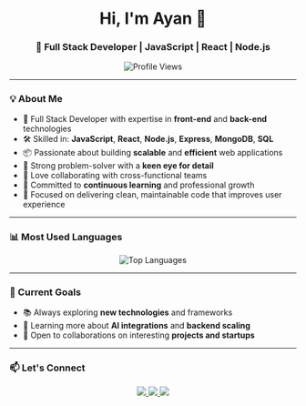 <!-- Profile Header -->
<h1 align="center">Hi, I'm Ayan 👋</h1>
<h3 align="center">🚀 Full Stack Developer | JavaScript | React | Node.js</h3>

<p align="center">
  <img src="https://komarev.com/ghpvc/?username=ayandafadar&style=flat-square&color=blue" alt="Profile Views" />
</p>

---

### 💡 About Me

- 🚀 Full Stack Developer with expertise in **front-end** and **back-end** technologies  
- 🛠️ Skilled in: **JavaScript**, **React**, **Node.js**, **Express**, **MongoDB**, **SQL**  
- 📦 Passionate about building **scalable** and **efficient** web applications  
- 🧠 Strong problem-solver with a **keen eye for detail**  
- 🤝 Love collaborating with cross-functional teams  
- 🔄 Committed to **continuous learning** and professional growth  
- 🎯 Focused on delivering clean, maintainable code that improves user experience

---

### 📊 Most Used Languages

<p align="center">
  <img src="https://github-readme-stats.vercel.app/api/top-langs/?username=ayandafadar&layout=compact&theme=tokyonight&langs_count=6" alt="Top Languages">
</p>

---

### 🌱 Current Goals

- 📚 Always exploring **new technologies** and frameworks  
- 🤖 Learning more about **AI integrations** and **backend scaling**  
- 💬 Open to collaborations on interesting **projects and startups**

---

### 📫 Let's Connect

<p align="center">
  <a href="https://linkedin.com/in/your-linkedin" target="_blank">
    <img src="https://img.shields.io/badge/LinkedIn-0A66C2?style=for-the-badge&logo=linkedin&logoColor=white" />
  </a>
  <a href="mailto:your@email.com">
    <img src="https://img.shields.io/badge/Gmail-D14836?style=for-the-badge&logo=gmail&logoColor=white" />
  </a>
  <a href="https://ayandafadar.github.io/portfolio" target="_blank">
    <img src="https://img.shields.io/badge/Portfolio-1E1E1E?style=for-the-badge&logo=github&logoColor=white" />
  </a>
</p>
